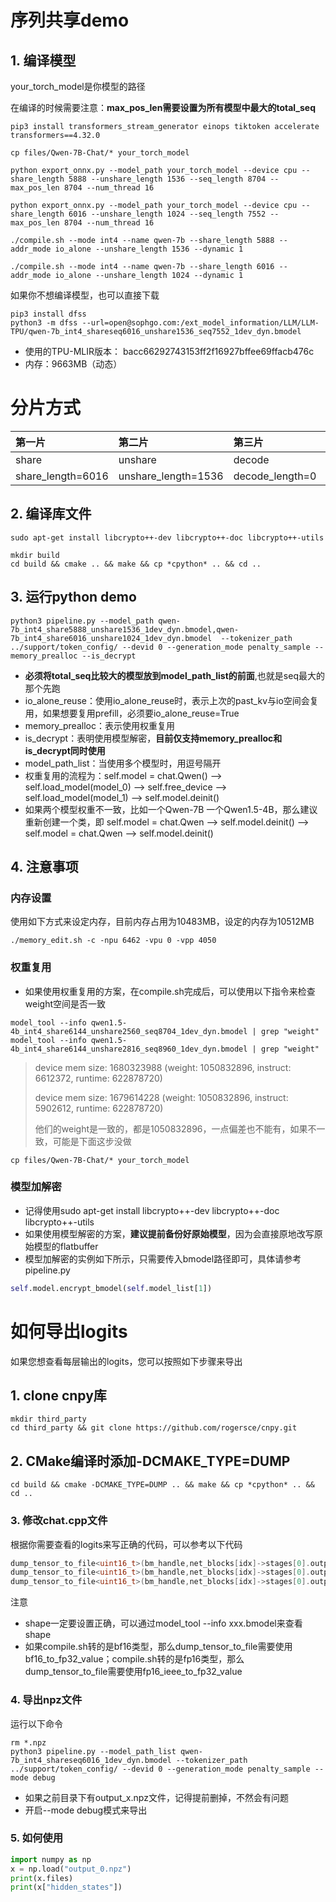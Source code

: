 # 序列共享demo

## 1. 编译模型
your_torch_model是你模型的路径

在编译的时候需要注意：**max_pos_len需要设置为所有模型中最大的total_seq**
```shell
pip3 install transformers_stream_generator einops tiktoken accelerate transformers==4.32.0

cp files/Qwen-7B-Chat/* your_torch_model

python export_onnx.py --model_path your_torch_model --device cpu --share_length 5888 --unshare_length 1536 --seq_length 8704 --max_pos_len 8704 --num_thread 16

python export_onnx.py --model_path your_torch_model --device cpu --share_length 6016 --unshare_length 1024 --seq_length 7552 --max_pos_len 8704 --num_thread 16

./compile.sh --mode int4 --name qwen-7b --share_length 5888 --addr_mode io_alone --unshare_length 1536 --dynamic 1

./compile.sh --mode int4 --name qwen-7b --share_length 6016 --addr_mode io_alone --unshare_length 1024 --dynamic 1
```
如果你不想编译模型，也可以直接下载
```shell
pip3 install dfss
python3 -m dfss --url=open@sophgo.com:/ext_model_information/LLM/LLM-TPU/qwen-7b_int4_shareseq6016_unshare1536_seq7552_1dev_dyn.bmodel
```
* 使用的TPU-MLIR版本： bacc66292743153ff2f16927bffee69ffacb476c
* 内存：9663MB（动态）

# 分片方式
|第一片                  |第二片                 |第三片              |总长度              |
|:-                     |:-                     |:-                 |:-                 |
|share                  |unshare                |decode             |seq                |
|share_length=6016      |unshare_length=1536    |decode_length=0    |seq_length=7552    |

## 2. 编译库文件
```shell
sudo apt-get install libcrypto++-dev libcrypto++-doc libcrypto++-utils

mkdir build
cd build && cmake .. && make && cp *cpython* .. && cd ..
```

## 3. 运行python demo
```shell
python3 pipeline.py --model_path qwen-7b_int4_share5888_unshare1536_1dev_dyn.bmodel,qwen-7b_int4_share6016_unshare1024_1dev_dyn.bmodel  --tokenizer_path ../support/token_config/ --devid 0 --generation_mode penalty_sample --memory_prealloc --is_decrypt
```
* **必须将total_seq比较大的模型放到model_path_list的前面**,也就是seq最大的那个先跑
* io_alone_reuse：使用io_alone_reuse时，表示上次的past_kv与io空间会复用，如果想要复用prefill，必须要io_alone_reuse=True
* memory_prealloc：表示使用权重复用
* is_decrypt：表明使用模型解密，**目前仅支持memory_prealloc和is_decrypt同时使用**
* model_path_list：当使用多个模型时，用逗号隔开
* 权重复用的流程为：self.model = chat.Qwen() --> self.load_model(model_0) --> self.free_device --> self.load_model(model_1) --> self.model.deinit()
* 如果两个模型权重不一致，比如一个Qwen-7B 一个Qwen1.5-4B，那么建议重新创建一个类，即 self.model = chat.Qwen --> self.model.deinit() --> self.model = chat.Qwen --> self.model.deinit()


## 4. 注意事项

### 内存设置

使用如下方式来设定内存，目前内存占用为10483MB，设定的内存为10512MB
```shell
./memory_edit.sh -c -npu 6462 -vpu 0 -vpp 4050
```

### 权重复用
* 如果使用权重复用的方案，在compile.sh完成后，可以使用以下指令来检查weight空间是否一致

```shell
model_tool --info qwen1.5-4b_int4_share6144_unshare2560_seq8704_1dev_dyn.bmodel | grep "weight"
model_tool --info qwen1.5-4b_int4_share6144_unshare2816_seq8960_1dev_dyn.bmodel | grep "weight"
```
> device mem size: 1680323988 (weight: 1050832896, instruct: 6612372, runtime: 622878720)
>
> device mem size: 1679614228 (weight: 1050832896, instruct: 5902612, runtime: 622878720)
>
> 他们的weight是一致的，都是1050832896，一点偏差也不能有，如果不一致，可能是下面这步没做
```shell
cp files/Qwen-7B-Chat/* your_torch_model
```

### 模型加解密
* 记得使用sudo apt-get install libcrypto++-dev libcrypto++-doc libcrypto++-utils
* 如果使用模型解密的方案，**建议提前备份好原始模型**，因为会直接原地改写原始模型的flatbuffer
* 模型加解密的实例如下所示，只需要传入bmodel路径即可，具体请参考pipeline.py
```python
self.model.encrypt_bmodel(self.model_list[1])
```

# 如何导出logits
如果您想查看每层输出的logits，您可以按照如下步骤来导出

## 1. clone cnpy库
```
mkdir third_party
cd third_party && git clone https://github.com/rogersce/cnpy.git
```

## 2. CMake编译时添加-DCMAKE_TYPE=DUMP
```shell
cd build && cmake -DCMAKE_TYPE=DUMP .. && make && cp *cpython* .. && cd ..
```

### 3. 修改chat.cpp文件
根据你需要查看的logits来写正确的代码，可以参考以下代码
```cpp
dump_tensor_to_file<uint16_t>(bm_handle,net_blocks[idx]->stages[0].output_mems[0],{1,6016,4096},"output_" + std::to_string(idx) + ".npz","hidden_states");
dump_tensor_to_file<uint16_t>(bm_handle,net_blocks[idx]->stages[0].output_mems[1],{1,6016,32,128},"output_" + std::to_string(idx) + ".npz","present_key");
dump_tensor_to_file<uint16_t>(bm_handle,net_blocks[idx]->stages[0].output_mems[2],{1,6016,32,128},"output_" + std::to_string(idx) + ".npz","present_value");
```
注意
* shape一定要设置正确，可以通过model_tool --info xxx.bmodel来查看shape
* 如果compile.sh转的是bf16类型，那么dump_tensor_to_file需要使用bf16_to_fp32_value；compile.sh转的是fp16类型，那么dump_tensor_to_file需要使用fp16_ieee_to_fp32_value

### 4. 导出npz文件
运行以下命令
```shell
rm *.npz
python3 pipeline.py --model_path_list qwen-7b_int4_shareseq6016_1dev_dyn.bmodel --tokenizer_path ../support/token_config/ --devid 0 --generation_mode penalty_sample --mode debug
```

* 如果之前目录下有output_x.npz文件，记得提前删掉，不然会有问题
* 开启--mode debug模式来导出

### 5. 如何使用
```python
import numpy as np
x = np.load("output_0.npz")
print(x.files)
print(x["hidden_states"])
```


